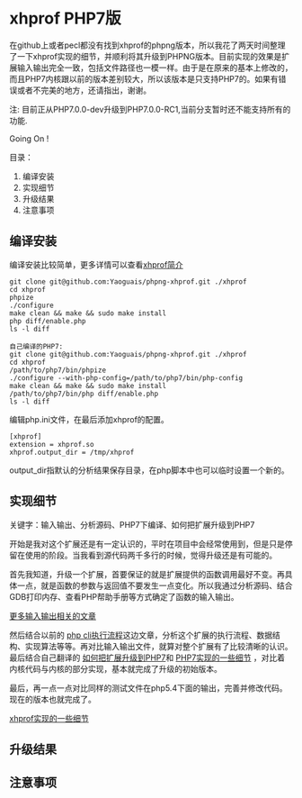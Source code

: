 # xhprof PHP7版 #

在github上或者pecl都没有找到xhprof的phpng版本，所以我花了两天时间整理了一下xhprof实现的细节，并顺利将其升级到PHPNG版本。目前实现的效果是扩展输入输出完全一致，包括文件路径也一模一样。由于是在原来的基本上修改的，而且PHP7内核跟以前的版本差别较大，所以该版本是只支持PHP7的。如果有错误或者不完美的地方，还请指出，谢谢。

注: 目前正从PHP7.0.0-dev升级到PHP7.0.0-RC1,当前分支暂时还不能支持所有的功能.

Going On !

目录：

1. 编译安装
2. 实现细节
3. 升级结果
4. 注意事项

## 编译安装 ##

编译安装比较简单，更多详情可以查看[xhprof简介](http://yaoguais.github.io/?s=md/xhprof/intro.md)

	git clone git@github.com:Yaoguais/phpng-xhprof.git ./xhprof
	cd xhprof
	phpize
	./configure
	make clean && make && sudo make install
	php diff/enable.php
	ls -l diff

	自己编译的PHP7:
	git clone git@github.com:Yaoguais/phpng-xhprof.git ./xhprof
	cd xhprof
	/path/to/php7/bin/phpize
	./configure --with-php-config=/path/to/php7/bin/php-config
	make clean && make && sudo make install
	/path/to/php7/bin/php diff/enable.php
	ls -l diff

编辑php.ini文件，在最后添加xhprof的配置。

	[xhprof]
	extension = xhprof.so
	xhprof.output_dir = /tmp/xhprof

output_dir指默认的分析结果保存目录，在php脚本中也可以临时设置一个新的。


## 实现细节 ##

关键字：输入输出、分析源码、PHP7下编译、如何把扩展升级到PHP7

开始是我对这个扩展还是有一定认识的，平时在项目中会经常使用到，但是只是停留在使用的阶段。当我看到源代码两千多行的时候，觉得升级还是有可能的。

首先我知道，升级一个扩展，首要保证的就是扩展提供的函数调用最好不变。再具体一点，就是函数的参数与返回值不要发生一点变化。所以我通过分析源码、结合GDB打印内存、查看PHP帮助手册等方式确定了函数的输入输出。

[更多输入输出相关的文章](http://yaoguais.github.io/?s=md/xhprof/interface.md)

然后结合以前的
[php cli执行流程](http://yaoguais.github.io/?s=md/php/cli.md)这边文章，分析这个扩展的执行流程、数据结构、实现算法等等。再对比输入输出文件，就算对整个扩展有了比较清晰的认识。最后结合自己翻译的
[如何把扩展升级到PHP7](http://yaoguais.github.io/?s=md/php/extension-php5to7.md)和
[PHP7实现的一些细节](http://yaoguais.github.io/?s=md/php/php7-vm.md)
，对比着内核代码与内核的部分实现，基本就完成了升级的初始版本。

最后，再一点一点对比同样的测试文件在php5.4下面的输出，完善并修改代码。现在的版本也就完成了。

[xhprof实现的一些细节](http://yaoguais.github.io/?s=md/xhprof/theory.md)


## 升级结果 ##


## 注意事项 ##


